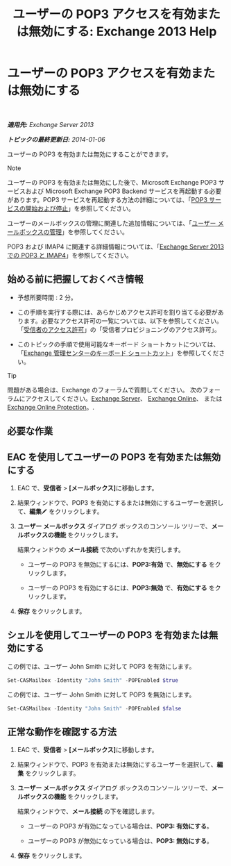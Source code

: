 ﻿---
title: 'ユーザーの POP3 アクセスを有効または無効にする: Exchange 2013 Help'
TOCTitle: ユーザーの POP3 アクセスを有効または無効にする
ms:assetid: 57e12f07-3b14-45bd-9a82-e6032d14214f
ms:mtpsurl: https://technet.microsoft.com/ja-jp/library/Bb691018(v=EXCHG.150)
ms:contentKeyID: 49896265
ms.date: 04/24/2018
mtps_version: v=EXCHG.150
ms.translationtype: HT
---

# ユーザーの POP3 アクセスを有効または無効にする

 

_**適用先:** Exchange Server 2013_

_**トピックの最終更新日:** 2014-01-06_

ユーザーの POP3 を有効または無効にすることができます。


> [!NOTE]
> ユーザーの POP3 を有効または無効にした後で、Microsoft Exchange POP3 サービスおよび Microsoft Exchange POP3 Backend サービスを再起動する必要があります。POP3 サービスを再起動する方法の詳細については、「<A href="start-and-stop-the-pop3-services-exchange-2013-help.md">POP3 サービスの開始および停止</A>」を参照してください。



ユーザーのメールボックスの管理に関連した追加情報については、「[ユーザー メールボックスの管理](https://docs.microsoft.com/ja-jp/exchange/recipients-in-exchange-online/manage-user-mailboxes/manage-user-mailboxes)」を参照してください。

POP3 および IMAP4 に関連する詳細情報については、「[Exchange Server 2013 での POP3 と IMAP4](pop3-and-imap4-in-exchange-server-2013-exchange-2013-help.md)」を参照してください。

## 始める前に把握しておくべき情報

  - 予想所要時間 : 2 分。

  - この手順を実行する際には、あらかじめアクセス許可を割り当てる必要があります。必要なアクセス許可の一覧については、以下を参照してください。「[受信者のアクセス許可](recipients-permissions-exchange-2013-help.md)」の「受信者プロビジョニングのアクセス許可」。

  - このトピックの手順で使用可能なキーボード ショートカットについては、「[Exchange 管理センターのキーボード ショートカット](keyboard-shortcuts-in-the-exchange-admin-center-exchange-online-protection-help.md)」を参照してください。


> [!TIP]
> 問題がある場合は、Exchange のフォーラムで質問してください。 次のフォーラムにアクセスしてください。<A href="https://go.microsoft.com/fwlink/p/?linkid=60612">Exchange Server</A>、 <A href="https://go.microsoft.com/fwlink/p/?linkid=267542">Exchange Online</A>、 または <A href="https://go.microsoft.com/fwlink/p/?linkid=285351">Exchange Online Protection</A>。.



## 必要な作業

## EAC を使用してユーザーの POP3 を有効または無効にする

1.  EAC で、<strong>受信者</strong> \> <strong>\[メールボックス\]</strong>に移動します。

2.  結果ウィンドウで、POP3 を有効にするまたは無効にするユーザーを選択して、<strong>編集</strong>![編集アイコン](images/Bb124582.6f53ccb2-1f13-4c02-bea0-30690e6ea71d(EXCHG.150).gif "編集アイコン") をクリックします。

3.  <strong>ユーザー メールボックス</strong> ダイアログ ボックスのコンソール ツリーで、<strong>メールボックスの機能</strong> をクリックします。
    
    結果ウィンドウの <strong>メール接続</strong> で次のいずれかを実行します。
    
      - ユーザーの POP3 を無効にするには、<strong>POP3:有効</strong> で、<strong>無効にする</strong> をクリックします。
    
      - ユーザーの POP3 を有効にするには、<strong>POP3:無効</strong> で、<strong>有効にする</strong> をクリックします。

4.  <strong>保存</strong> をクリックします。

## シェルを使用してユーザーの POP3 を有効または無効にする

この例では、ユーザー John Smith に対して POP3 を有効にします。

```powershell
Set-CASMailbox -Identity "John Smith" -POPEnabled $true
```

この例では、ユーザー John Smith に対して POP3 を無効にします。

```powershell
Set-CASMailbox -Identity "John Smith" -POPEnabled $false
```

## 正常な動作を確認する方法

1.  EAC で、<strong>受信者</strong> \> <strong>\[メールボックス\]</strong>に移動します。

2.  結果ウィンドウで、POP3 を有効または無効にするユーザーを選択して、<strong>編集</strong> をクリックします。

3.  <strong>ユーザー メールボックス</strong> ダイアログ ボックスのコンソール ツリーで、<strong>メールボックスの機能</strong> をクリックします。
    
    結果ウィンドウで、<strong>メール接続</strong> の下を確認します。
    
      - ユーザーの POP3 が有効になっている場合は、<strong>POP3: 有効にする</strong>。
    
      - ユーザーの POP3 が無効になっている場合は、<strong>POP3: 無効にする</strong>。

4.  <strong>保存</strong> をクリックします。

